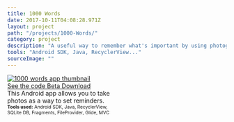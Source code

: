 ```yaml
---
title: 1000 Words
date: 2017-10-11T04:08:28.971Z
layout: project
path: "/projects/1000-Words/"
category: project
description: "A useful way to remember what's important by using photographs"
tools: "Android SDK, Java, RecyclerView..."
sourceImage: ""
---
```


<div class="projects-container">
  <a target="_blank" href="#">
    <img id="project-image" src="./fashion-landing.jpg" alt="1000 words app thumbnail">
  </a>
  
  
  <div class="project-info" style="width:50%;">
    <div class="project-links">
      <a class="project-links__link" target="_blank" href="https://github.com/rachelumunoz/aThousandWords"> 
        <span class="text"> See the code </span>
        <span class="icon"> <i class="fa fa-code" aria-hidden="true"></i> </span>
      </a>
      <a class="project-links__link" target="_blank" href="https://rachelumunoz.github.io/dribbble-code-up-2/">
        <span class="text"> Beta Download</span>
        <span class="icon"> <i class="fa fa-external-link" aria-hidden="true"></i> </span>
      </a>
    </div>  
    <div> 
      This Android app allows you to take photos as a way to set reminders. 
    </div>
    <div style="font-size:75%;">
      <strong>Tools used:</strong>
       Android SDK, Java, RecyclerView, SQLite DB, Fragments, FileProvider, Glide, MVC
    </div>
  </div>
</div>
